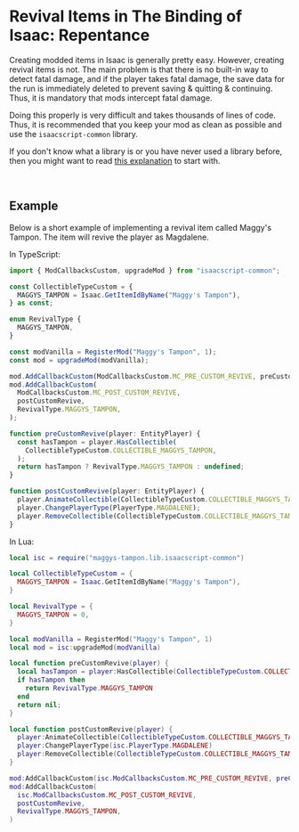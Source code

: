 # Revival Items in The Binding of Isaac: Repentance

Creating modded items in Isaac is generally pretty easy. However, creating revival items is not. The main problem is that there is no built-in way to detect fatal damage, and if the player takes fatal damage, the save data for the run is immediately deleted to prevent saving & quitting & continuing. Thus, it is mandatory that mods intercept fatal damage.

Doing this properly is very difficult and takes thousands of lines of code. Thus, it is recommended that you keep your mod as clean as possible and use the `isaacscript-common` library.

If you don't know what a library is or you have never used a library before, then you might want to read [this explanation](https://isaacscript.github.io/main/isaacscript-in-lua) to start with.

<br>

## Example

Below is a short example of implementing a revival item called Maggy's Tampon. The item will revive the player as Magdalene.

In TypeScript:

```ts
import { ModCallbacksCustom, upgradeMod } from "isaacscript-common";

const CollectibleTypeCustom = {
  MAGGYS_TAMPON = Isaac.GetItemIdByName("Maggy's Tampon"),
} as const;

enum RevivalType {
  MAGGYS_TAMPON,
}

const modVanilla = RegisterMod("Maggy's Tampon", 1);
const mod = upgradeMod(modVanilla);

mod.AddCallbackCustom(ModCallbacksCustom.MC_PRE_CUSTOM_REVIVE, preCustomRevive);
mod.AddCallbackCustom(
  ModCallbacksCustom.MC_POST_CUSTOM_REVIVE,
  postCustomRevive,
  RevivalType.MAGGYS_TAMPON,
);

function preCustomRevive(player: EntityPlayer) {
  const hasTampon = player.HasCollectible(
    CollectibleTypeCustom.COLLECTIBLE_MAGGYS_TAMPON,
  );
  return hasTampon ? RevivalType.MAGGYS_TAMPON : undefined;
}

function postCustomRevive(player: EntityPlayer) {
  player.AnimateCollectible(CollectibleTypeCustom.COLLECTIBLE_MAGGYS_TAMPON);
  player.ChangePlayerType(PlayerType.MAGDALENE);
  player.RemoveCollectible(CollectibleTypeCustom.COLLECTIBLE_MAGGYS_TAMPON);
}
```

In Lua:

```lua
local isc = require("maggys-tampon.lib.isaacscript-common")

local CollectibleTypeCustom = {
  MAGGYS_TAMPON = Isaac.GetItemIdByName("Maggy's Tampon"),
}

local RevivalType = {
  MAGGYS_TAMPON = 0,
}

local modVanilla = RegisterMod("Maggy's Tampon", 1)
local mod = isc:upgradeMod(modVanilla)

local function preCustomRevive(player) {
  local hasTampon = player:HasCollectible(CollectibleTypeCustom.COLLECTIBLE_MAGGYS_TAMPON)
  if hasTampon then
    return RevivalType.MAGGYS_TAMPON
  end
  return nil;
}

local function postCustomRevive(player) {
  player:AnimateCollectible(CollectibleTypeCustom.COLLECTIBLE_MAGGYS_TAMPON)
  player:ChangePlayerType(isc.PlayerType.MAGDALENE)
  player:RemoveCollectible(CollectibleTypeCustom.COLLECTIBLE_MAGGYS_TAMPON)
}

mod:AddCallbackCustom(isc.ModCallbacksCustom.MC_PRE_CUSTOM_REVIVE, preCustomRevive)
mod:AddCallbackCustom(
  isc.ModCallbacksCustom.MC_POST_CUSTOM_REVIVE,
  postCustomRevive,
  RevivalType.MAGGYS_TAMPON,
)
```

